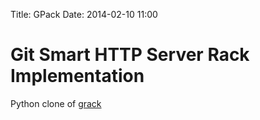 Title: GPack
Date: 2014-02-10 11:00

Git Smart HTTP Server Rack Implementation
=========================================

Python clone of [grack](https://github.com/schacon/grack)


